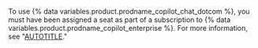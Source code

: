 To use {% data variables.product.prodname_copilot_chat_dotcom %}, you must have been assigned a seat as part of a subscription to {% data variables.product.prodname_copilot_enterprise %}. For more information, see "[AUTOTITLE](/copilot/github-copilot-enterprise/overview/enabling-github-copilot-enterprise-features)."
